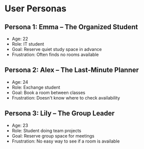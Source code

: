 # User Personas

## Persona 1: Emma – The Organized Student
- Age: 22
- Role: IT student
- Goal: Reserve quiet study space in advance
- Frustration: Often finds no rooms available

## Persona 2: Alex – The Last-Minute Planner
- Age: 24
- Role: Exchange student
- Goal: Book a room between classes
- Frustration: Doesn't know where to check availability

## Persona 3: Lily – The Group Leader
- Age: 23
- Role: Student doing team projects
- Goal: Reserve group space for meetings
- Frustration: No easy way to see if a room is available
